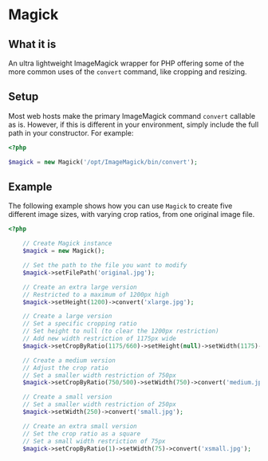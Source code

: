Magick
======

## What it is

An ultra lightweight ImageMagick wrapper for PHP offering some of the more common uses of the `convert` command, like cropping and resizing.

## Setup

Most web hosts make the primary ImageMagick command `convert` callable as is. However, if this is different in your environment, simply include the full path in your constructor. For example:

```php
<?php

$magick = new Magick('/opt/ImageMagick/bin/convert');
```

## Example

The following example shows how you can use `Magick` to create five different image sizes, with varying crop ratios, from one original image file.

```php
<?php

	// Create Magick instance
	$magick = new Magick();

	// Set the path to the file you want to modify
	$magick->setFilePath('original.jpg');

	// Create an extra large version
	// Restricted to a maximum of 1200px high
	$magick->setHeight(1200)->convert('xlarge.jpg');

	// Create a large version
	// Set a specific cropping ratio
	// Set height to null (to clear the 1200px restriction)
	// Add new width restriction of 1175px wide
	$magick->setCropByRatio(1175/660)->setHeight(null)->setWidth(1175)->convert('large.jpg');

	// Create a medium version
	// Adjust the crop ratio
	// Set a smaller width restriction of 750px
	$magick->setCropByRatio(750/500)->setWidth(750)->convert('medium.jpg');

	// Create a small version
	// Set a smaller width restriction of 250px
	$magick->setWidth(250)->convert('small.jpg');

	// Create an extra small version
	// Set the crop ratio as a square
	// Set a small width restriction of 75px
	$magick->setCropByRatio(1)->setWidth(75)->convert('xsmall.jpg');
```